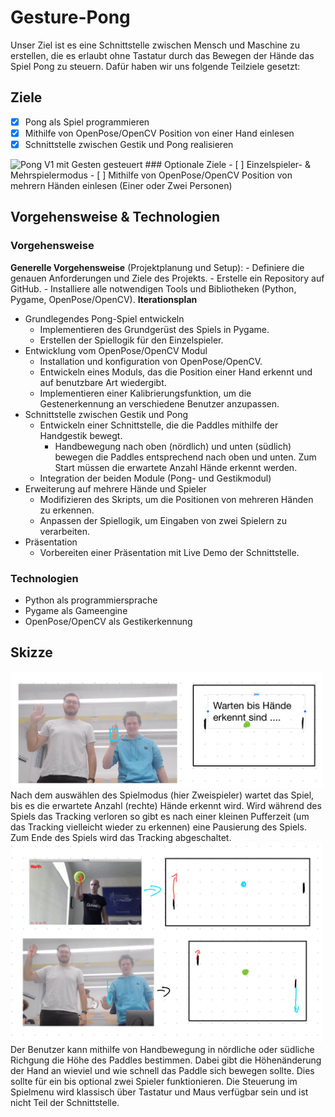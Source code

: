 # Gesture-Pong
Unser Ziel ist es eine Schnittstelle zwischen Mensch und Maschine zu erstellen, die es erlaubt ohne Tastatur durch das Bewegen der Hände das Spiel Pong zu steuern. Dafür haben wir uns folgende Teilziele gesetzt:
## Ziele
 - [x] Pong als Spiel programmieren
 - [x] Mithilfe von OpenPose/OpenCV  Position von einer Hand einlesen
 - [x] Schnittstelle zwischen Gestik und Pong realisieren
 
<img src="./Media/example_play.gif" alt="Pong V1 mit Gesten gesteuert" width="500"/>
### Optionale Ziele
 - [ ] Einzelspieler- & Mehrspielermodus
 - [ ] Mithilfe von OpenPose/OpenCV Position von mehrern Händen einlesen (Einer oder Zwei Personen)


## Vorgehensweise & Technologien
 ### Vorgehensweise
**Generelle Vorgehensweise** (Projektplanung und Setup):
    - Definiere die genauen Anforderungen und Ziele des Projekts.
    - Erstelle ein Repository auf GitHub.
    - Installiere alle notwendigen Tools und Bibliotheken (Python, Pygame, OpenPose/OpenCV).
 **Iterationsplan**
- Grundlegendes Pong-Spiel entwickeln
    - Implementieren des Grundgerüst des Spiels in Pygame.
    - Erstellen der Spiellogik für den Einzelspieler.
- Entwicklung vom OpenPose/OpenCV Modul
    - Installation und konfiguration von OpenPose/OpenCV.
    - Entwickeln eines Moduls, das die Position einer Hand erkennt und auf benutzbare Art wiedergibt.
    - Implementieren einer Kalibrierungsfunktion, um die Gestenerkennung an verschiedene Benutzer anzupassen.
 - Schnittstelle zwischen Gestik und Pong
    - Entwickeln einer Schnittstelle, die die Paddles mithilfe der Handgestik bewegt.
       - Handbewegung nach oben (nördlich) und unten (südlich) bewegen die Paddles entsprechend nach oben und unten. Zum Start müssen die erwartete Anzahl Hände erkennt werden.
    - Integration der beiden Module (Pong- und Gestikmodul)
- Erweiterung auf mehrere Hände und Spieler
    - Modifizieren des Skripts, um die Positionen von mehreren Händen zu erkennen.
    - Anpassen der Spiellogik, um Eingaben von zwei Spielern zu verarbeiten.
- Präsentation
    - Vorbereiten einer Präsentation mit Live Demo der Schnittstelle.
### Technologien
 - Python als programmiersprache
 - Pygame als Gameengine
 - OpenPose/OpenCV als Gestikerkennung
## Skizze
<img src="./Media/gesture_start_pong_skizze.png" alt="Projektskizze der Schnittstelle" width="500"/>
Nach dem auswählen des Spielmodus (hier Zweispieler) wartet das Spiel, bis es die erwartete Anzahl (rechte) Hände erkennt wird. Wird während des Spiels das Tracking verloren so gibt es nach einer kleinen Pufferzeit (um das Tracking vielleicht wieder zu erkennen) eine Pausierung des Spiels. Zum Ende des Spiels wird das Tracking abgeschaltet.
<img src="./Media/gesture_pong_skizze.png" alt="Projektskizze der Schnittstelle" width="500"/>
Der Benutzer kann mithilfe von Handbewegung in nördliche oder südliche Richgung die Höhe des Paddles bestimmen. Dabei gibt die Höhenänderung der Hand an wieviel und wie schnell das Paddle sich bewegen sollte. Dies sollte für ein bis optional zwei Spieler funktionieren. Die Steuerung im Spielmenu wird klassisch über Tastatur und Maus verfügbar sein und ist nicht Teil der Schnittstelle.
